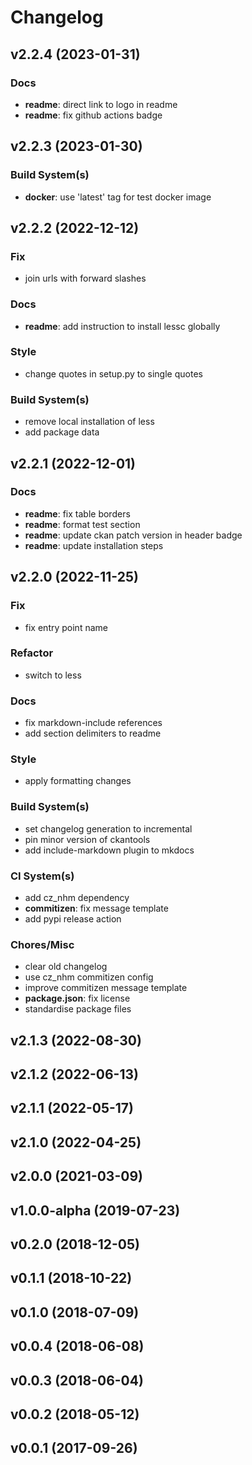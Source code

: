 # Changelog

## v2.2.4 (2023-01-31)

### Docs

- **readme**: direct link to logo in readme
- **readme**: fix github actions badge

## v2.2.3 (2023-01-30)

### Build System(s)

- **docker**: use 'latest' tag for test docker image

## v2.2.2 (2022-12-12)

### Fix

- join urls with forward slashes

### Docs

- **readme**: add instruction to install lessc globally

### Style

- change quotes in setup.py to single quotes

### Build System(s)

- remove local installation of less
- add package data

## v2.2.1 (2022-12-01)

### Docs

- **readme**: fix table borders
- **readme**: format test section
- **readme**: update ckan patch version in header badge
- **readme**: update installation steps

## v2.2.0 (2022-11-25)

### Fix

- fix entry point name

### Refactor

- switch to less

### Docs

- fix markdown-include references
- add section delimiters to readme

### Style

- apply formatting changes

### Build System(s)

- set changelog generation to incremental
- pin minor version of ckantools
- add include-markdown plugin to mkdocs

### CI System(s)

- add cz_nhm dependency
- **commitizen**: fix message template
- add pypi release action

### Chores/Misc

- clear old changelog
- use cz_nhm commitizen config
- improve commitizen message template
- **package.json**: fix license
- standardise package files

## v2.1.3 (2022-08-30)

## v2.1.2 (2022-06-13)

## v2.1.1 (2022-05-17)

## v2.1.0 (2022-04-25)

## v2.0.0 (2021-03-09)

## v1.0.0-alpha (2019-07-23)

## v0.2.0 (2018-12-05)

## v0.1.1 (2018-10-22)

## v0.1.0 (2018-07-09)

## v0.0.4 (2018-06-08)

## v0.0.3 (2018-06-04)

## v0.0.2 (2018-05-12)

## v0.0.1 (2017-09-26)

